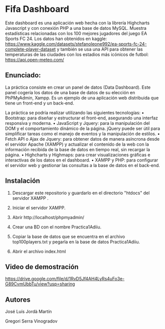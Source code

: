 # Fifa Dashboard

Este dashboard es una aplicación web hecha con la librería Highcharts Javascript y con conexión PHP a una base de datos MySQL. Muestra estadísticas relacionadas con los 100 mejores jugadores del juego EA Sports FC 24. 
Los datos han obtenidos en kaggle: https://www.kaggle.com/datasets/stefanoleone992/ea-sports-fc-24-complete-player-dataset y también se usa una API para obtener las temperaturas de las ciudades con los estadios más icónicos de futbol: https://api.open-meteo.com/

## Enunciado:
La práctica consiste en crear un panel de datos (Data Dashboard). Este panel cogería los datos de una base de datos de su elección en PhPMyAdmin, Xampp. Es un ejemplo de
una aplicación web distribuida que tiene un front-end y un back-end.

La práctica se podría realizar utilizando las siguientes tecnologías:
• Bootstrap: para diseñar y estructurar el front-end, asegurando una interfaz responsiva y moderna.
• JavaScript y Jquery: para la manipulación del DOM y el comportamiento dinámico de la página. jQuery puede ser útil para simplificar tareas como el manejo de eventos y la
manipulación de estilos.
• Fetch API o Ajax de Jquery: para obtener datos de manera asíncrona desde el servidor Apache (XAMPP) y actualizar el contenido de la web con la información recibida de la base
de datos en tiempo real, sin recargar la página.
• Highcharts y Highmaps: para crear visualizaciones gráficas e interactivas de los datos en el dashboard.
• XAMPP y PHP: para configurar el servidor web y gestionar las consultas a la base de datos en el back-end.

## Instalación

1. Descargar este repositorio y guardarlo en el directorio "htdocs" del servidor XAMPP .

2. Iniciar el servidor XAMPP.

3. Abrir http://localhost/phpmyadmin/

4. Crear una BD con el nombre Practica1Adiiu.

5. Copiar la base de datos que se encuentra en el archivo top100players.txt y pegarla en la base de datos Practica1Adiiu.

6. Abrir el archivo index.html

## Video de demostración

https://drive.google.com/file/d/1RvD5Jf4AH4LyRs4uFo3e-G89CvmUbbTu/view?usp=sharing

## Autores
José Luís Jordà Martín

Gregori Serra Vinogradov

